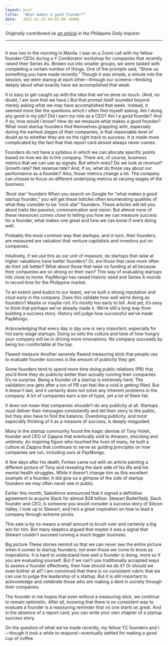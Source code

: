 ```yaml
---
layout: post
title:  "What makes a good founder?"
date:   2021-01-25 04:02:00 +0800
---
```


*Originally contributed as [an article](https://business.inquirer.net/316359/what-makes-a-good-founder) in the Philippine Daily Inquirer.*

---
\
It was two in the morning in Manila. I was on a Zoom call with my fellow founder-CEOs during a Y Combinator workshop for companies that recently raised their Series As. Broken out into smaller groups, we were tasked with completing a certain number of things. One of the prompts said, “Show us something you have made recently.” Though it was simple, a minute into the session, we were staring at each other—through our screens—thinking deeply about what exactly have we accomplished that week.

It is easy to get caught up with the idea that we’ve done so much. (And, no doubt, I am sure that we have.) But that prompt itself sounded beyond merely asking what we may have accomplished that week. Instead, it seemed more like the questions which I often find myself asking: Am I doing any good in my job? Did I earn my role as a CEO? Am I a good founder? And if so, how would I know? How do we measure what makes a good foun­der? What most startup founders find themselves grappling with, especially during the earliest stages of their companies, is that reasonable level of doubt as to whether they are on the right track to success. It is made more complicated by the fact that that report card almost always never comes.

Founders do not have a syllabus in which we can allocate specific points based on how we do in the company. There are, of course, business metrics that we can use as signals. But which ones? Do we look at revenue? Growth rate? Net revenue rate? And, if so, what do those say about our performance as a founder? Also, those metrics change a lot. The company can choose to focus on different underlying metrics at varying stages of the business.

‘Rock star’ founders
When you search on Google for “what makes a good startup founder,” you will get these listicles often enumerating qualities of what they consider to be “rock star” founders. These articles will tell you about traits like passion, communication and vision. But almost none of these resources comes close to telling you how we can measure success for a founder, what makes one great and how we can know if one’s doing well.

Probably the most common way that startups, and in turn, their founders, are measured are valuation that venture capitalists and investors put on companies.

Intuitively, if we use this as our unit of measure, do startups that raise at higher valuations have better founders? Or, are those that raise more often do their job better? What about those that raise no funding at all because their companies are so strong on their own? This way of evaluating startups hits close to home. PayMongo has raised historic seed and Series A rounds in record time for the Philippine market.

To an extent (and kudos to our team), we’ve built a strong reputation and clout early in the company. Does this validate how well we’re doing as founders? Maybe or maybe not: it’s mostly too early to tell. And yet, it’s easy to think that perhaps we’ve already made it. We’re still a long way from building a success story. History will judge how successful we’ve made PayMongo.

Acknowledging that every day is day one is very important, especially for hot early-stage startups. Doing so sets the culture and tone of how hungry your company will be in driving more innovations. No company succeeds by being too comfortable at the top.

Flawed measure
Another severely flawed measuring stick that people use to evaluate founder success is the amount of publicity they get.

Some founders tend to spend more time doing public relations (PR) that you’d think they do publicity better than actually running their companies. It’s no surprise. Being a founder of a startup is extremely hard. The validation one gets after a ton of PR can feel like a void is getting filled. But it doesn’t last, and it certainly does not solve any inherent problems in the company. A lot of companies earn a ton of hype, yet a lot of them fail.

It does not mean that companies shouldn’t do any publicity at all. Startups must deliver their messages consistently and tell their story to the public, but they also have to find the balance. Overdoing publicity, and most especially thinking of it as a measure of success, is deeply misguided.

Many in the startup community found the tragic demise of Tony Hsieh, founder and CEO of Zappos that eventually sold to Amazon, shocking and untimely. An inspiring figure who touched the lives of many, he built a culture at Zappos that continues to serve as guiding principles on how companies are run, including ours at PayMongo.

A few days after his death, Forbes came out with an article painting a different picture of Tony and revealing the dark side of his life and his mental health struggles. While it doesn’t change him as this excellent example of a founder, it did give us a glimpse of the side of startup founders we may often never see in public.

Earlier this month, Salesforce announced that it signed a definitive agreement to acquire Slack for almost $28 billion. Stewart Butterfield, Slack founder and CEO, is someone you would consider a success story of Silicon Valley. I look up to Stewart, and he’s a great inspiration on how to lead a company through extreme pivots.

This sale is by no means a small amount to brush over and certainly a big win for him. But many skeptics argued that maybe it was a signal that Stewart couldn’t succeed running a much bigger business.

Big picture
These stories remind us that we can never see the entire picture when it comes to startup founders, not even those we come to know as inspirations. It is hard to understand how well a founder is doing, more so if you are evaluating yourself. But if we can’t use traditionally accepted ways to assess a founder effectively, then how should we do it? Or should we even bother at all? I am convinced that there is no consistent rubric that we can use to judge the leadership of a startup. But it is still important to acknowledge and celebrate those who are making a dent in society through their companies.

The founder in me hopes that even without a measuring stick, we continue to remain optimistic. After all, knowing that there is no consistent way to evaluate a founder is a reassuring reminder that no one starts as great. And in the absence of a report card, you can write your own chapter of a startup success story.

On the question of what we’ve made recently, my fellow YC founders and I—though it took a while to respond—eventually settled for making a good cup of coffee.
